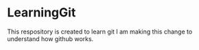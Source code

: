 # LearningGit
This respository is created to learn git
I am making this change to understand how github works.
